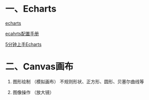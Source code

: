 # 一、Echarts

[echarts](https://echarts.apache.org)

[ecahrts配置手册](https://echarts.apache.org/zh/option.html#title)

[5分钟上手Echarts](https://echarts.apache.org/zh/tutorial.html#5%20%E5%88%86%E9%92%9F%E4%B8%8A%E6%89%8B%20ECharts)


# 二、Canvas画布

1. 图形绘制    （模拟画布）
    不规则形状、正方形、圆形、贝塞尔曲线等

2. 图像操作    （放大镜）


